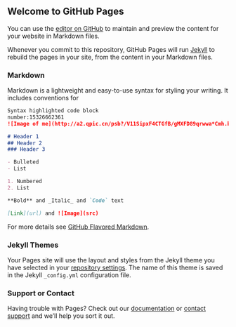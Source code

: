 ## Welcome to GitHub Pages

You can use the [editor on GitHub](https://github.com/sapphire2018/sapphire2018.github.io/edit/master/README.md) to maintain and preview the content for your website in Markdown files.

Whenever you commit to this repository, GitHub Pages will run [Jekyll](https://jekyllrb.com/) to rebuild the pages in your site, from the content in your Markdown files.

### Markdown

Markdown is a lightweight and easy-to-use syntax for styling your writing. It includes conventions for

```markdown
Syntax highlighted code block
number:15326662361
![Image of me](http://a2.qpic.cn/psb?/V11SipxF4CTGfB/gMXFD89qrwwa*Cmh.b3xCrERO3josJXGbWmAGn4urUQ!/m/dNEAAAAAAAAA&ek=1&kp=1&pt=0&bo=VQhABlUIQAYRECc!&tl=1&vuin=1204373649&tm=1537520400&sce=60-4-3&rf=0-0)

# Header 1
## Header 2
### Header 3

- Bulleted
- List

1. Numbered
2. List

**Bold** and _Italic_ and `Code` text

[Link](url) and ![Image](src)
```

For more details see [GitHub Flavored Markdown](https://guides.github.com/features/mastering-markdown/).

### Jekyll Themes

Your Pages site will use the layout and styles from the Jekyll theme you have selected in your [repository settings](https://github.com/sapphire2018/sapphire2018.github.io/settings). The name of this theme is saved in the Jekyll `_config.yml` configuration file.

### Support or Contact

Having trouble with Pages? Check out our [documentation](https://help.github.com/categories/github-pages-basics/) or [contact support](https://github.com/contact) and we’ll help you sort it out.
